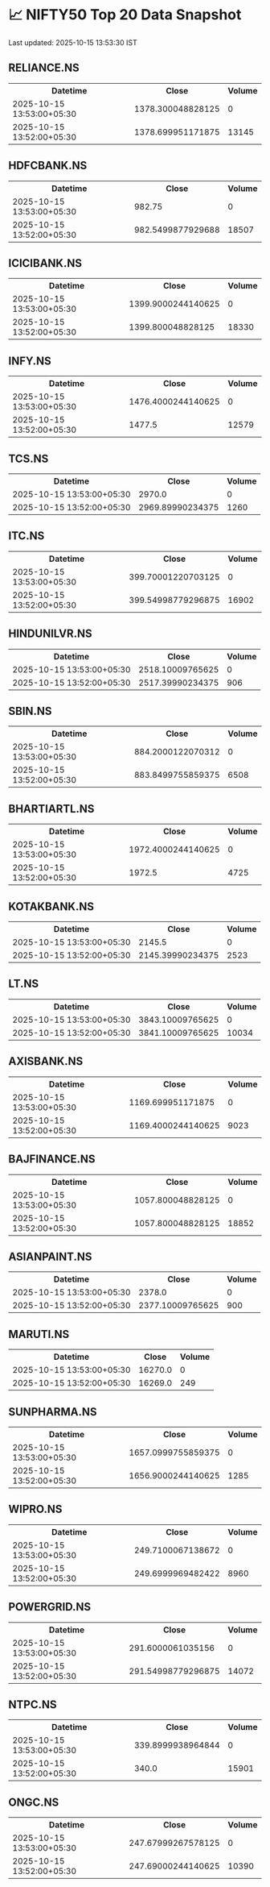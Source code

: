 # 📈 NIFTY50 Top 20 Data Snapshot

Last updated: 2025-10-15 13:53:30 IST

## RELIANCE.NS

<table>
  <tr><th>Datetime</th><th>Close</th><th>Volume</th></tr>
  <tr><td>2025-10-15 13:53:00+05:30</td><td>1378.300048828125</td><td>0</td></tr>
  <tr><td>2025-10-15 13:52:00+05:30</td><td>1378.699951171875</td><td>13145</td></tr>
</table>

## HDFCBANK.NS

<table>
  <tr><th>Datetime</th><th>Close</th><th>Volume</th></tr>
  <tr><td>2025-10-15 13:53:00+05:30</td><td>982.75</td><td>0</td></tr>
  <tr><td>2025-10-15 13:52:00+05:30</td><td>982.5499877929688</td><td>18507</td></tr>
</table>

## ICICIBANK.NS

<table>
  <tr><th>Datetime</th><th>Close</th><th>Volume</th></tr>
  <tr><td>2025-10-15 13:53:00+05:30</td><td>1399.9000244140625</td><td>0</td></tr>
  <tr><td>2025-10-15 13:52:00+05:30</td><td>1399.800048828125</td><td>18330</td></tr>
</table>

## INFY.NS

<table>
  <tr><th>Datetime</th><th>Close</th><th>Volume</th></tr>
  <tr><td>2025-10-15 13:53:00+05:30</td><td>1476.4000244140625</td><td>0</td></tr>
  <tr><td>2025-10-15 13:52:00+05:30</td><td>1477.5</td><td>12579</td></tr>
</table>

## TCS.NS

<table>
  <tr><th>Datetime</th><th>Close</th><th>Volume</th></tr>
  <tr><td>2025-10-15 13:53:00+05:30</td><td>2970.0</td><td>0</td></tr>
  <tr><td>2025-10-15 13:52:00+05:30</td><td>2969.89990234375</td><td>1260</td></tr>
</table>

## ITC.NS

<table>
  <tr><th>Datetime</th><th>Close</th><th>Volume</th></tr>
  <tr><td>2025-10-15 13:53:00+05:30</td><td>399.70001220703125</td><td>0</td></tr>
  <tr><td>2025-10-15 13:52:00+05:30</td><td>399.54998779296875</td><td>16902</td></tr>
</table>

## HINDUNILVR.NS

<table>
  <tr><th>Datetime</th><th>Close</th><th>Volume</th></tr>
  <tr><td>2025-10-15 13:53:00+05:30</td><td>2518.10009765625</td><td>0</td></tr>
  <tr><td>2025-10-15 13:52:00+05:30</td><td>2517.39990234375</td><td>906</td></tr>
</table>

## SBIN.NS

<table>
  <tr><th>Datetime</th><th>Close</th><th>Volume</th></tr>
  <tr><td>2025-10-15 13:53:00+05:30</td><td>884.2000122070312</td><td>0</td></tr>
  <tr><td>2025-10-15 13:52:00+05:30</td><td>883.8499755859375</td><td>6508</td></tr>
</table>

## BHARTIARTL.NS

<table>
  <tr><th>Datetime</th><th>Close</th><th>Volume</th></tr>
  <tr><td>2025-10-15 13:53:00+05:30</td><td>1972.4000244140625</td><td>0</td></tr>
  <tr><td>2025-10-15 13:52:00+05:30</td><td>1972.5</td><td>4725</td></tr>
</table>

## KOTAKBANK.NS

<table>
  <tr><th>Datetime</th><th>Close</th><th>Volume</th></tr>
  <tr><td>2025-10-15 13:53:00+05:30</td><td>2145.5</td><td>0</td></tr>
  <tr><td>2025-10-15 13:52:00+05:30</td><td>2145.39990234375</td><td>2523</td></tr>
</table>

## LT.NS

<table>
  <tr><th>Datetime</th><th>Close</th><th>Volume</th></tr>
  <tr><td>2025-10-15 13:53:00+05:30</td><td>3843.10009765625</td><td>0</td></tr>
  <tr><td>2025-10-15 13:52:00+05:30</td><td>3841.10009765625</td><td>10034</td></tr>
</table>

## AXISBANK.NS

<table>
  <tr><th>Datetime</th><th>Close</th><th>Volume</th></tr>
  <tr><td>2025-10-15 13:53:00+05:30</td><td>1169.699951171875</td><td>0</td></tr>
  <tr><td>2025-10-15 13:52:00+05:30</td><td>1169.4000244140625</td><td>9023</td></tr>
</table>

## BAJFINANCE.NS

<table>
  <tr><th>Datetime</th><th>Close</th><th>Volume</th></tr>
  <tr><td>2025-10-15 13:53:00+05:30</td><td>1057.800048828125</td><td>0</td></tr>
  <tr><td>2025-10-15 13:52:00+05:30</td><td>1057.800048828125</td><td>18852</td></tr>
</table>

## ASIANPAINT.NS

<table>
  <tr><th>Datetime</th><th>Close</th><th>Volume</th></tr>
  <tr><td>2025-10-15 13:53:00+05:30</td><td>2378.0</td><td>0</td></tr>
  <tr><td>2025-10-15 13:52:00+05:30</td><td>2377.10009765625</td><td>900</td></tr>
</table>

## MARUTI.NS

<table>
  <tr><th>Datetime</th><th>Close</th><th>Volume</th></tr>
  <tr><td>2025-10-15 13:53:00+05:30</td><td>16270.0</td><td>0</td></tr>
  <tr><td>2025-10-15 13:52:00+05:30</td><td>16269.0</td><td>249</td></tr>
</table>

## SUNPHARMA.NS

<table>
  <tr><th>Datetime</th><th>Close</th><th>Volume</th></tr>
  <tr><td>2025-10-15 13:53:00+05:30</td><td>1657.0999755859375</td><td>0</td></tr>
  <tr><td>2025-10-15 13:52:00+05:30</td><td>1656.9000244140625</td><td>1285</td></tr>
</table>

## WIPRO.NS

<table>
  <tr><th>Datetime</th><th>Close</th><th>Volume</th></tr>
  <tr><td>2025-10-15 13:53:00+05:30</td><td>249.7100067138672</td><td>0</td></tr>
  <tr><td>2025-10-15 13:52:00+05:30</td><td>249.6999969482422</td><td>8960</td></tr>
</table>

## POWERGRID.NS

<table>
  <tr><th>Datetime</th><th>Close</th><th>Volume</th></tr>
  <tr><td>2025-10-15 13:53:00+05:30</td><td>291.6000061035156</td><td>0</td></tr>
  <tr><td>2025-10-15 13:52:00+05:30</td><td>291.54998779296875</td><td>14072</td></tr>
</table>

## NTPC.NS

<table>
  <tr><th>Datetime</th><th>Close</th><th>Volume</th></tr>
  <tr><td>2025-10-15 13:53:00+05:30</td><td>339.8999938964844</td><td>0</td></tr>
  <tr><td>2025-10-15 13:52:00+05:30</td><td>340.0</td><td>15901</td></tr>
</table>

## ONGC.NS

<table>
  <tr><th>Datetime</th><th>Close</th><th>Volume</th></tr>
  <tr><td>2025-10-15 13:53:00+05:30</td><td>247.67999267578125</td><td>0</td></tr>
  <tr><td>2025-10-15 13:52:00+05:30</td><td>247.69000244140625</td><td>10390</td></tr>
</table>

